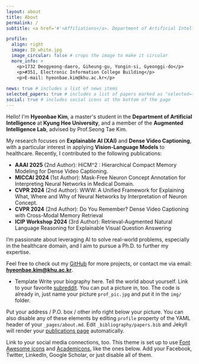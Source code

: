 ```yaml
---
layout: about
title: About
permalink: /
subtitle: <a href='#'>Affiliations</a>. Department of Artificial Intelligence, Kyung Hee University, Republic of Korea

profile:
  align: right
  image: ID_white.jpg
  image_circular: false # crops the image to make it circular
  more_info: >
    <p>1732 Deogyeong-daero, Giheung-gu, Yongin-si, Gyeonggi-do</p>
    <p>#351, Electronic Information College Building</p>
    <p>E-mail: hyeonbae.kim@khu.ac.kr</p>
    
news: true # includes a list of news items
selected_papers: true # includes a list of papers marked as "selected={true}"
social: true # includes social icons at the bottom of the page
---
```

Hello! I'm **Hyeonbae Kim**, a master's student in the **Department of Artificial Intelligence** at **Kyung Hee University**, and a member of the **Augmented Intelligence Lab**, advised by Prof.Seong Tae Kim.

My research focuses on **Explainable AI (XAI)** and **Dense Video Captioning**, with a particular interest in applying **Vision-Language Models** to healthcare. Recently, I contributed to the following publications:
- **AAAI 2025** (2nd Author): HiCM^2 : Hierarchical Compact Memory Modeling for Dense Video Captioning.
- **MICCAI 2024** (1st Author): Mask-Free Neuron Concept Annotation for Interpreting Neural Networks in Medical Domain.
- **CVPR 2024** (2nd Author): WWW: A Unified Framework for Explaining What, Where and Why of Neural Networks by Interpretation of Neuron Concept.
- **CVPR 2024** (2nd Author): Do You Remember? Dense Video Captioning with Cross-Modal Memory Retrieval
- **ICIP Workshop 2024** (3rd Author): Retrieval-Augmented Natural Language Reasoning for Explainable Visual Question Answering

I’m passionate about leveraging AI to solve real-world problems, especially in the healthcare domain, and I aim to pursue a Ph.D. to further my expertise.

Feel free to check out my [GitHub](https://github.com/hyeonbae-kim) for more projects, or contact me via email: **hyeonbae.kim@khu.ac.kr**.


* Template
Write your biography here. Tell the world about yourself. Link to your favorite [subreddit](http://reddit.com). You can put a picture in, too. The code is already in, just name your picture `prof_pic.jpg` and put it in the `img/` folder.

Put your address / P.O. box / other info right below your picture. You can also disable any of these elements by editing `profile` property of the YAML header of your `_pages/about.md`. Edit `_bibliography/papers.bib` and Jekyll will render your [publications page](/al-folio/publications/) automatically.

Link to your social media connections, too. This theme is set up to use [Font Awesome icons](https://fontawesome.com/) and [Academicons](https://jpswalsh.github.io/academicons/), like the ones below. Add your Facebook, Twitter, LinkedIn, Google Scholar, or just disable all of them.